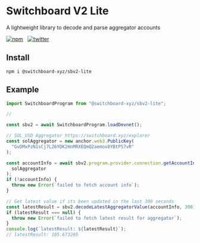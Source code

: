 # Switchboard V2 Lite

A lightweight library to decode and parse aggregator accounts

[![npm](https://img.shields.io/npm/v/@switchboard-xyz/sbv2-lite)](https://www.npmjs.com/package/@switchboard-xyz/sbv2-lite)&nbsp;&nbsp;
[![twitter](https://badgen.net/twitter/follow/switchboardxyz)](https://twitter.com/switchboardxyz)&nbsp;&nbsp;

## Install

```
npm i @switchboard-xyz/sbv2-lite
```

## Example

```ts
import SwitchboardProgram from "@switchboard-xyz/sbv2-lite";

//

const sbv2 = await SwitchboardProgram.loadDevnet();

// SOL_USD Aggregator https://switchboard.xyz/explorer
const solAggregator = new anchor.web3.PublicKey(
  "GvDMxPzN1sCj7L26YDK2HnMRXEQmQ2aemov8YBtPS7vR"
);

const accountInfo = await sbv2.program.provider.connection.getAccountInfo(
  solAggregator
);
if (!accountInfo) {
  throw new Error(`failed to fetch account info`);
}

// Get latest value if its been updated in the last 300 seconds
const latestResult = sbv2.decodeLatestAggregatorValue(accountInfo, 300);
if (latestResult === null) {
  throw new Error(`failed to fetch latest result for aggregator`);
}
console.log(`latestResult: ${latestResult}`);
// latestResult: 105.673205
```
